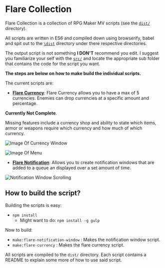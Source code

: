 # Flare Collection

Flare Collection is a collection of RPG Maker MV scripts (see the [`dist/`](https://github.com/AdamKyle/Flare-Collection/tree/master/dist) directory).

All scripts are written in ES6 and compiled down using browserify, babel and spit out
to the [`\dist`](https://github.com/AdamKyle/Flare-Collection/tree/master/dist) directory under there respective directories.

The output script is not something **I DON'T** recommend you edit. I suggest you familiarize your self with the [`src/`](https://github.com/AdamKyle/Flare-Collection/tree/master/src) and locate the appropriate sub folder that contains the code for the script you want.

**The steps are below on how to make build the individual scripts.**

The current scripts are:

- **[Flare Currency](https://github.com/AdamKyle/Flare-Collection/tree/master/dist/flare/currency)**: Flare Currency allows you to have a max of 5 currencies.
  Enemies can drop currencies at a specific amount and percentage.

 **Currently Not Complete**.

 Missing features include a currency shop and ability to state which items, armor or weapons require which currency and how much of which currency.

 ![Image Of Currency Window](http://i.imgur.com/WbcjKhl.png)

 ![Image Of Menu](http://i.imgur.com/0J3Yh99.png)

- **[Flare Notification](https://github.com/AdamKyle/Flare-Collection/tree/master/dist/flare/notify)**: Allows you to create notification windows that are added  to a queue an displayed over a set amount of time.

 ![Notification Window Scrolling](http://i.imgur.com/EfSN6tQ.png)

## How to build the script?

Building the scripts is easy:

- `npm install`
  - Might want to do: `npm install -g gulp`

Now to build:

- `make:flare-notification-window` : Makes the notification window script.
- `make:flare-currency` : Makes the flare currency script.

All scripts are compiled to the `dist/` directory. Each script contains a
README to explain some more of how to use said script.
